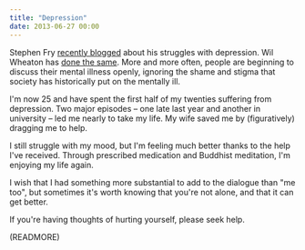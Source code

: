```yaml
---
title: "Depression"
date: 2013-06-27 00:00
---
```


Stephen Fry [recently blogged](http://www.stephenfry.com/2013/06/24/only-the-lonely/) about his struggles with depression. Wil Wheaton has [done the same](http://wilwheaton.net/2012/09/depression-lies/). More and more often, people are beginning to discuss their mental illness openly, ignoring the shame and stigma that society has historically put on the mentally ill.

I'm now 25 and have spent the first half of my twenties suffering from depression. Two major episodes – one late last year and another in university – led me nearly to take my life. My wife saved me by (figuratively) dragging me to help.

I still struggle with my mood, but I'm feeling much better thanks to the help I've received. Through prescribed medication and Buddhist meditation, I'm enjoying my life again.

I wish that I had something more substantial to add to the dialogue than "me too", but sometimes it's worth knowing that you're not alone, and that it can get better.

If you're having thoughts of hurting yourself, please seek help.

(READMORE)
